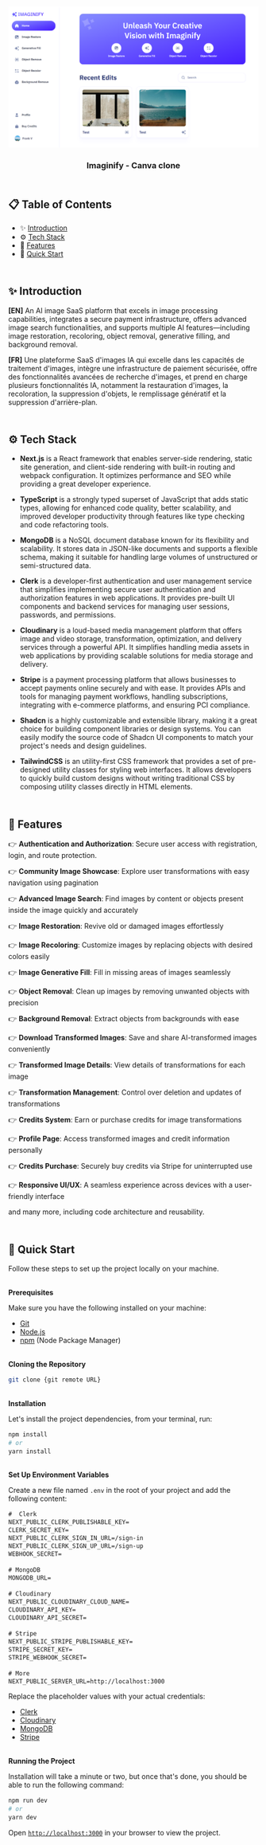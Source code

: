 <div align="center">
    <a href="https://imaginify-fv.vercel.app" target="_blank">
      <img src="public/preview.webp" alt="Project Banner">
    </a>
  <h3 align="center">Imaginify - Canva clone</h3>
</div>

##  <br /> 📋 <a name="table">Table of Contents</a>

- ✨ [Introduction](#introduction)
- ⚙️ [Tech Stack](#tech-stack)
- 📝 [Features](#features)
- 🚀 [Quick Start](#quick-start)

##  <br /> <a name="introduction">✨ Introduction</a>

**[EN]** An AI image SaaS platform that excels in image processing capabilities, integrates a secure payment infrastructure, offers advanced image search functionalities, and supports multiple AI features—including image restoration, recoloring, object removal, generative filling, and background removal.

**[FR]** Une plateforme SaaS d'images IA qui excelle dans les capacités de traitement d'images, intègre une infrastructure de paiement sécurisée, offre des fonctionnalités avancées de recherche d'images, et prend en charge plusieurs fonctionnalités IA, notamment la restauration d'images, la recoloration, la suppression d'objets, le remplissage génératif et la suppression d'arrière-plan.

##  <br /> <a name="tech-stack">⚙️ Tech Stack</a>

- **Next.js** is a React framework that enables server-side rendering, static site generation, and client-side rendering with built-in routing and webpack configuration. It optimizes performance and SEO while providing a great developer experience.

- **TypeScript** is a strongly typed superset of JavaScript that adds static types, allowing for enhanced code quality, better scalability, and improved developer productivity through features like type checking and code refactoring tools.

- **MongoDB** is a NoSQL document database known for its flexibility and scalability. It stores data in JSON-like documents and supports a flexible schema, making it suitable for handling large volumes of unstructured or semi-structured data.

- **Clerk** is a developer-first authentication and user management service that simplifies implementing secure user authentication and authorization features in web applications. It provides pre-built UI components and backend services for managing user sessions, passwords, and permissions.

- **Cloudinary** is a loud-based media management platform that offers image and video storage, transformation, optimization, and delivery services through a powerful API. It simplifies handling media assets in web applications by providing scalable solutions for media storage and delivery.

- **Stripe** is a payment processing platform that allows businesses to accept payments online securely and with ease. It provides APIs and tools for managing payment workflows, handling subscriptions, integrating with e-commerce platforms, and ensuring PCI compliance.

- **Shadcn** is a highly customizable and extensible library, making it a great choice for building component libraries or design systems. You can easily modify the source code of Shadcn UI components to match your project's needs and design guidelines.

- **TailwindCSS** is an utility-first CSS framework that provides a set of pre-designed utility classes for styling web interfaces. It allows developers to quickly build custom designs without writing traditional CSS by composing utility classes directly in HTML elements.

## <br/> <a name="features">📝 Features</a>

👉 **Authentication and Authorization**: Secure user access with registration, login, and route protection.

👉 **Community Image Showcase**: Explore user transformations with easy navigation using pagination

👉 **Advanced Image Search**: Find images by content or objects present inside the image quickly and accurately

👉 **Image Restoration**: Revive old or damaged images effortlessly

👉 **Image Recoloring**: Customize images by replacing objects with desired colors easily

👉 **Image Generative Fill**: Fill in missing areas of images seamlessly

👉 **Object Removal**: Clean up images by removing unwanted objects with precision

👉 **Background Removal**: Extract objects from backgrounds with ease

👉 **Download Transformed Images**: Save and share AI-transformed images conveniently

👉 **Transformed Image Details**: View details of transformations for each image

👉 **Transformation Management**: Control over deletion and updates of transformations

👉 **Credits System**: Earn or purchase credits for image transformations

👉 **Profile Page**: Access transformed images and credit information personally

👉 **Credits Purchase**: Securely buy credits via Stripe for uninterrupted use

👉 **Responsive UI/UX**: A seamless experience across devices with a user-friendly interface


and many more, including code architecture and reusability.

## <br /> <a name="quick-start">🚀 Quick Start</a>

Follow these steps to set up the project locally on your machine.

<br/>**Prerequisites**

Make sure you have the following installed on your machine:

- [Git](https://git-scm.com/)
- [Node.js](https://nodejs.org/en)
- [npm](https://www.npmjs.com/) (Node Package Manager)

<br/>**Cloning the Repository**

```bash
git clone {git remote URL}
```

<br/>**Installation**

Let's install the project dependencies, from your terminal, run:

```bash
npm install
# or
yarn install
```

<br/>**Set Up Environment Variables**

Create a new file named `.env` in the root of your project and add the following content:

```env
#  Clerk
NEXT_PUBLIC_CLERK_PUBLISHABLE_KEY=
CLERK_SECRET_KEY=
NEXT_PUBLIC_CLERK_SIGN_IN_URL=/sign-in
NEXT_PUBLIC_CLERK_SIGN_UP_URL=/sign-up
WEBHOOK_SECRET=

# MongoDB
MONGODB_URL=

# Cloudinary
NEXT_PUBLIC_CLOUDINARY_CLOUD_NAME=
CLOUDINARY_API_KEY=
CLOUDINARY_API_SECRET=

# Stripe
NEXT_PUBLIC_STRIPE_PUBLISHABLE_KEY=
STRIPE_SECRET_KEY=
STRIPE_WEBHOOK_SECRET=

# More
NEXT_PUBLIC_SERVER_URL=http://localhost:3000
```

Replace the placeholder values with your actual credentials:
- [Clerk](https://dashboard.clerk.com)
- [Cloudinary](https://console.cloudinary.com)
- [MongoDB](https://cloud.mongodb.com)
- [Stripe](https://dashboard.stripe.com)


<br/>**Running the Project**

Installation will take a minute or two, but once that's done, you should be able to run the following command:

```bash
npm run dev
# or
yarn dev
```

Open [`http://localhost:3000`](http://localhost:3000) in your browser to view the project.


